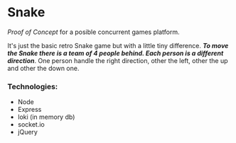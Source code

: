 # Snake
*Proof of Concept* for a posible concurrent games platform.

It's just the basic retro Snake game but with a little tiny difference. ***To move the Snake there is a team of 4 people behind. Each person is a different direction***. One person handle the right direction, other the left, other the up and other the down one.

### Technologies:

- Node
- Express
- loki (in memory db)
- socket.io
- jQuery
